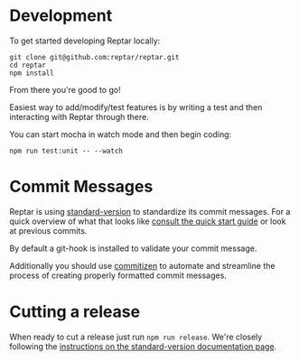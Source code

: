 # Development

To get started developing Reptar locally:

```shell
git clone git@github.com:reptar/reptar.git
cd reptar
npm install
```

From there you're good to go!

Easiest way to add/modify/test features is by writing a test and then interacting with Reptar through there.

You can start mocha in watch mode and then begin coding:

```shell
npm run test:unit -- --watch
```

# Commit Messages

Reptar is using [standard-version](https://github.com/conventional-changelog/standard-version) to standardize its commit messages. For a quick overview of what that looks like [consult the quick start guide](https://github.com/conventional-changelog/standard-version#commit-message-convention-at-a-glance) or look at previous commits.

By default a git-hook is installed to validate your commit message.

Additionally you should use [commitizen](https://github.com/commitizen/cz-cli) to automate and streamline the process of creating properly formatted commit messages.

# Cutting a release

When ready to cut a release just run `npm run release`. We're closely following the [instructions on the standard-version documentation page](https://github.com/conventional-changelog/standard-version#cut-a-release).